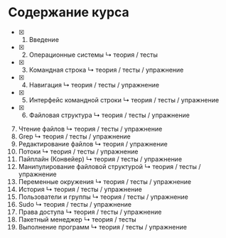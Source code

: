 # Содержание курса

- [x] 1. Введение
- [x] 2. Операционные системы
↳ теория / тесты
- [x] 3. Командная строка
↳ теория / тесты / упражнение
- [x] 4. Навигация
↳ теория / тесты / упражнение
- [x] 5. Интерфейс командной строки
↳ теория / тесты / упражнение
- [x] 6. Файловая структура
↳ теория / тесты / упражнение

7. Чтение файлов
↳ теория / тесты / упражнение
8. Grep
↳ теория / тесты / упражнение
9. Редактирование файлов
↳ теория / упражнение
10. Потоки
↳ теория / тесты / упражнение
11. Пайплайн (Конвейер)
↳ теория / тесты / упражнение
12. Манипулирование файловой структурой
↳ теория / тесты / упражнение
13. Переменные окружения
↳ теория / тесты / упражнение
14. История
↳ теория / тесты / упражнение
15. Пользователи и группы
↳ теория / тесты / упражнение
16. Sudo
↳ теория / тесты / упражнение
17. Права доступа
↳ теория / тесты / упражнение
18. Пакетный менеджер
↳ теория / тесты
19. Выполнение программ
↳ теория / тесты / упражнение

